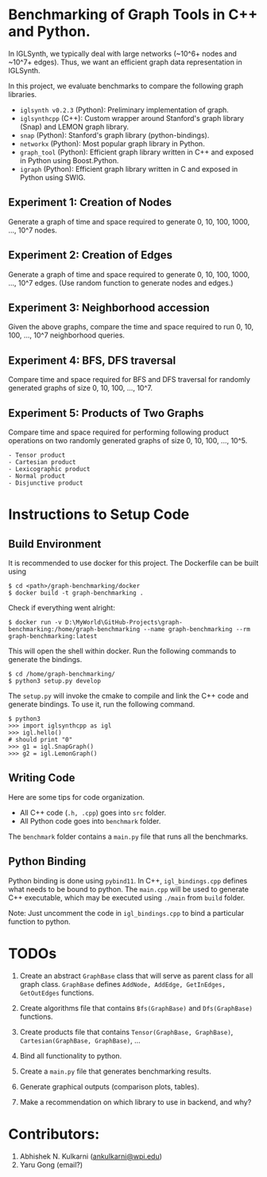 # Benchmarking of Graph Tools in C++ and Python.

In IGLSynth, we typically deal with large networks (~10^6+ nodes and ~10^7+ edges). 
Thus, we want an efficient graph data representation in IGLSynth. 

In this project, we evaluate benchmarks to compare the following graph libraries. 

* `iglsynth v0.2.3` (Python): Preliminary implementation of graph.
* `iglsynthcpp` (C++): Custom wrapper around Stanford's graph library (Snap) and LEMON graph library.
* `snap` (Python): Stanford's graph library (python-bindings).
* `networkx` (Python): Most popular graph library in Python.
* `graph_tool` (Python): Efficient graph library written in C++ and exposed in Python using Boost.Python.
* `igraph` (Python): Efficient graph library written in C and exposed in Python using SWIG.


## Experiment 1: Creation of Nodes
Generate a graph of time and space required to generate 0, 10, 100, 1000, ..., 10^7 nodes.

## Experiment 2: Creation of Edges 
Generate a graph of time and space required to generate 0, 10, 100, 1000, ..., 10^7 edges.
(Use random function to generate nodes and edges.)

## Experiment 3: Neighborhood accession
Given the above graphs, compare the time and space required to run 0, 10, 100, ..., 10^7 neighborhood queries. 

## Experiment 4: BFS, DFS traversal
Compare time and space required for BFS and DFS traversal for randomly generated graphs of size 0, 10, 100, ..., 10^7.

## Experiment 5: Products of Two Graphs
Compare time and space required for performing following product operations on two randomly generated graphs 
of size 0, 10, 100, ..., 10^5.

    - Tensor product
    - Cartesian product 
    - Lexicographic product
    - Normal product
    - Disjunctive product


# Instructions to Setup Code

## Build Environment 
It is recommended to use docker for this project. The Dockerfile can be built using 
```
$ cd <path>/graph-benchmarking/docker
$ docker build -t graph-benchmarking .
```

Check if everything went alright:
```
$ docker run -v D:\MyWorld\GitHub-Projects\graph-benchmarking:/home/graph-benchmarking --name graph-benchmarking --rm graph-benchmarking:latest 
```

This will open the shell within docker. Run the following commands to generate the bindings. 
```
$ cd /home/graph-benchmarking/
$ python3 setup.py develop
```

The `setup.py` will invoke the cmake to compile and link the C++ code and generate bindings. 
To use it, run the following command. 

```
$ python3
>>> import iglsynthcpp as igl
>>> igl.hello()
# should print "0"
>>> g1 = igl.SnapGraph()
>>> g2 = igl.LemonGraph()
```

## Writing Code
Here are some tips for code organization. 

* All C++ code (`.h, .cpp`) goes into `src` folder. 
* All Python code goes into `benchmark` folder. 

The `benchmark` folder contains a `main.py` file that runs all the benchmarks. 


## Python Binding 
Python binding is done using `pybind11`. 
In C++, `igl_bindings.cpp` defines what needs to be bound to python.
The `main.cpp` will be used to generate C++ executable, which may be executed using `./main` from `build` folder.

Note: Just uncomment the code in `igl_bindings.cpp` to bind a particular function to python. 


# TODOs

1. Create an abstract `GraphBase` class that will serve as parent class for all graph class.
    `GraphBase` defines `AddNode, AddEdge, GetInEdges, GetOutEdges` functions. 

2. Create algorithms file that contains `Bfs(GraphBase)` and `Dfs(GraphBase)` functions. 

3. Create products file that contains `Tensor(GraphBase, GraphBase)`, `Cartesian(GraphBase, GraphBase)`, ... 

4. Bind all functionality to python.

5. Create a `main.py` file that generates benchmarking results. 

6. Generate graphical outputs (comparison plots, tables). 

7. Make a recommendation on which library to use in backend, and why?


# Contributors: 
1. Abhishek N. Kulkarni (ankulkarni@wpi.edu)
2. Yaru Gong (email?)
